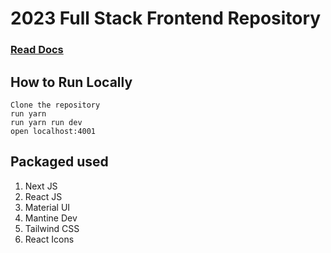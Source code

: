 # 2023 Full Stack Frontend Repository

### <a href="">Read Docs</a>

## How to Run Locally

```
Clone the repository
run yarn
run yarn run dev
open localhost:4001

```

## Packaged used
<ol>
  <li>Next JS</li>
  <li>React JS</li>
  <li>Material UI</li>
  <li>Mantine Dev</li>
  <li>Tailwind CSS</li>
  <li>React Icons</li>
</ol>
